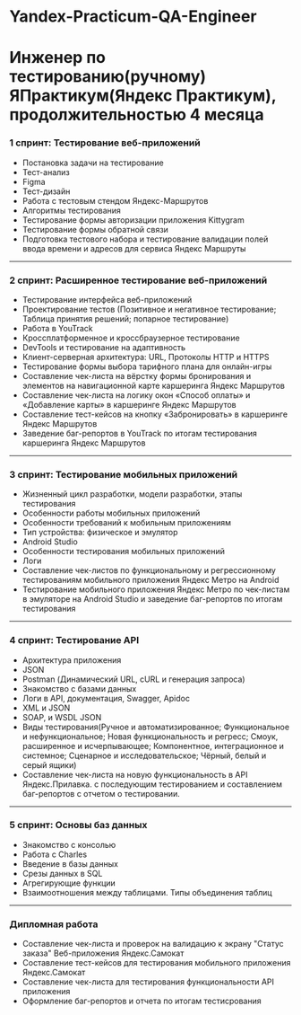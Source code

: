 # Yandex-Practicum-QA-Engineer
# Инженер по тестированию(ручному) ЯПрактикум(Яндекс Практикум), продолжительностью 4 месяца

### 1 спринт: Тестирование веб-приложений
- Постановка задачи на тестирование
- Тест-анализ
- Figma
- Тест-дизайн
- Работа с тестовым стендом Яндекс-Маршрутов
- Алгоритмы тестирования
- Тестирование формы авторизации приложения Kittygram
- Тестирование формы обратной связи
- Подготовка тестового набора и тестирование валидации полей ввода времени и адресов для сервиса Яндекс Маршруты
---
### 2 спринт: Расширенное тестирование веб-приложений
- Тестирование интерфейса веб-приложений
- Проектирование тестов (Позитивное и негативное тестирование; Таблица принятия решений; попарное тестирование)
- Работа в YouTrack
- Кроссплатформенное и кроссбраузерное тестирование
- DevTools и тестирование на адаптивность
- Клиент-серверная архитектура: URL, Протоколы HTTP и HTTPS
- Тестирование формы выбора тарифного плана для онлайн-игры
- Составление чек-листа на вёрстку формы бронирования и элементов на навигационной карте каршеринга Яндекс Маршрутов
- Составление чек-листа на логику окон «Способ оплаты» и «Добавление карты» в каршеринге Яндекс Маршрутов
- Составление тест-кейсов на кнопку «Забронировать» в каршеринге Яндекс Маршрутов
- Заведение баг-репортов в YouTrack по итогам тестирования каршеринга Яндекс Маршрутов 
---
### 3 спринт: Тестирование мобильных приложений
- Жизненный цикл разработки, модели разработки, этапы тестирования
- Особенности работы мобильных приложений
- Особенности требований к мобильным приложениям
- Тип устройства: физическое и эмулятор
- Android Studio
- Особенности тестирования мобильных приложений
- Логи
- Составление чек-листов по функциональному и регрессионному тестированиям мобильного приложения Яндекс Метро на Android
- Тестирование мобильного приложения Яндекс Метро по чек-листам в эмуляторе на Android Studio и заведение баг-репортов по итогам тестирования
---
### 4 спринт: Тестирование API
- Архитектура приложения
- JSON
- Postman (Динамический URL, cURL и генерация запроса)
- Знакомство с базами данных
- Логи в API, документация, Swagger, Apidoc
- XML и JSON
- SOAP, и WSDL JSON
- Виды тестирования(Ручное и автоматизированное; Функциональное и нефункциональное; Новая функциональность и регресс; Смоук, расширенное и исчерпывающее; Компонентное, интеграционное и системное; Сценарное и исследовательское; Чёрный, белый и серый ящики)
- Составление чек-листа на новую функциональность в API Яндекс.Прилавка. с последующим тестированием и составлением баг-репортов с отчетом о тестировании.
 --- 
### 5 спринт: Основы баз данных
- Знакомство с консолью
- Работа с Charles
- Введение в базы данных
- Срезы данных в SQL
- Агрегирующие функции
- Взаимоотношения между таблицами. Типы объединения таблиц
 --- 
 ### Дипломная работа
 - Составление чек-листа и проверок на валидацию к экрану "Статус заказа" Веб-приложения Яндекс.Самокат
 - Составление тест-кейсов для тестирования мобильного приложения Яндекс.Самокат
 - Составление чек-листа для тестирования функциональности API приложения
 - Оформление баг-репортов и отчета по итогам тестисрования






